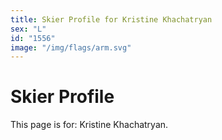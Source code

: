 ```yaml
---
title: Skier Profile for Kristine Khachatryan
sex: "L"
id: "1556"
image: "/img/flags/arm.svg" 
---
```


# Skier Profile

This page is for: Kristine Khachatryan.
    